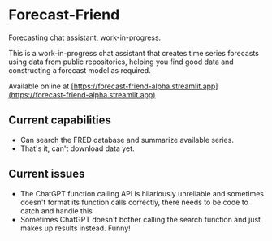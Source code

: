 # Forecast-Friend
Forecasting chat assistant, work-in-progress.

This is a work-in-progress chat assistant that creates time series forecasts using data from public repositories, helping you find good data and constructing a forecast model as required.

Available online at [https://forecast-friend-alpha.streamlit.app](https://forecast-friend-alpha.streamlit.app)

## Current capabilities
* Can search the FRED database and summarize available series.
* That's it, can't download data yet.

## Current issues
* The ChatGPT function calling API is hilariously unreliable and sometimes doesn't format its function calls correctly, there needs to be code to catch and handle this
* Sometimes ChatGPT doesn't bother calling the search function and just makes up results instead. Funny!
